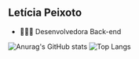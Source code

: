## Letícia Peixoto


- 👩🏻‍💻 Desenvolvedora Back-end
  


![Anurag's GitHub stats](https://github-readme-stats.vercel.app/api?username=leticiapzs&show_icons=true&theme=date_night)
![Top Langs](https://github-readme-stats.vercel.app/api/top-langs/?username=leticiapzs&layout=compact&theme=date_night)


